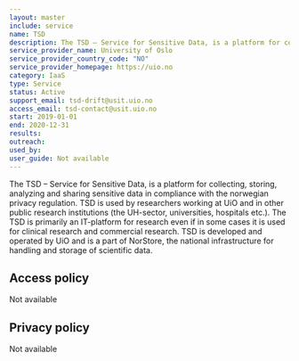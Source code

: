 ```yaml
---
layout: master
include: service
name: TSD
description: The TSD – Service for Sensitive Data, is a platform for collecting, storing, analyzing and sharing sensitive data in compliance with the Norwegian privacy regulation.
service_provider_name: University of Oslo
service_provider_country_code: "NO"
service_provider_homepage: https://uio.no
category: IaaS
type: Service
status: Active
support_email: tsd-drift@usit.uio.no
access_email: tsd-contact@usit.uio.no
start: 2019-01-01
end: 2020-12-31
results:
outreach:
used_by: 
user_guide: Not available
---
```

The TSD – Service for Sensitive Data, is a platform for collecting, storing, analyzing and sharing sensitive data in compliance with the norwegian privacy regulation.
TSD is used by researchers working at UiO and in other public research institutions (the UH-sector, universities, hospitals etc.). The TSD is primarily an IT-platform for research even if in some cases it is used for clinical research and commercial research.
TSD is developed and operated by UiO and is a part of NorStore, the national infrastructure for handling and storage of scientific data.

## Access policy
Not available

## Privacy policy
Not available

